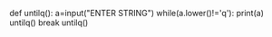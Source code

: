 
def untilq():
    a=input("ENTER STRING")
    while(a.lower()!='q'):
        print(a)  
        untilq()
        break
untilq()
        
